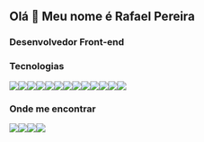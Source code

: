 <h2>
  Olá 👋 Meu nome é Rafael Pereira
</h2>

<h3>
   Desenvolvedor Front-end
</h3>

<div>
   <h3>Tecnologias</h3>
    <div style="display: flex">
      <img src="https://res.cloudinary.com/rafael1993x/image/upload/v1624379673/github-icons/html5_sfiwx6.png" />
      <img src="https://res.cloudinary.com/rafael1993x/image/upload/v1624380854/github-icons/css3_ak7hjk.png" />
      <img src="https://res.cloudinary.com/rafael1993x/image/upload/v1624381187/github-icons/javascript_f22jsd.png" />
      <img src="https://res.cloudinary.com/rafael1993x/image/upload/v1624452283/github-icons/react_zsgmep.png" />
      <img src="https://res.cloudinary.com/rafael1993x/image/upload/v1624382080/github-icons/react_router_buhysz.png" />
      <img src="https://res.cloudinary.com/rafael1993x/image/upload/v1624382316/github-icons/next_kv448o.png" />
      <img src="https://res.cloudinary.com/rafael1993x/image/upload/v1624382552/github-icons/styled_components_dw1eex.png" />
      <img src="https://res.cloudinary.com/rafael1993x/image/upload/v1624385357/github-icons/sass_otx1md.png" />
      <img src="https://res.cloudinary.com/rafael1993x/image/upload/v1624382781/github-icons/bootstrap_vsvpd9.png" />
      <img src="https://res.cloudinary.com/rafael1993x/image/upload/v1624385545/github-icons/insomnia_gwsh5l.png" />
      <img src="https://res.cloudinary.com/rafael1993x/image/upload/v1624383243/github-icons/visual_studio_code_x84pfm.png" />
      <img src="https://res.cloudinary.com/rafael1993x/image/upload/v1624383770/github-icons/figma_sdmjmd.png" />
      <img src="https://res.cloudinary.com/rafael1993x/image/upload/v1624383530/github-icons/git_wbtljo.png" />
    </div>
</div>


 <div>
  <h3>Onde me encontrar</h3>
  <div style="display: flex;">
    <a href="https://www.linkedin.com/in/rafael93/" target="_blank">
      <img src="https://res.cloudinary.com/rafael1993x/image/upload/v1624384069/github-icons/linkedin_lladvn.png" />
    </a>
    <a href="mailto:rafaelpereira1993x@gmail.com" target="_blank">
      <img src="https://res.cloudinary.com/rafael1993x/image/upload/v1624384312/github-icons/gmail_ma4yif.png" />
    </a>
    <a href="https://rafael93.com" target="_blank">
      <img src="https://res.cloudinary.com/rafael1993x/image/upload/v1624384737/github-icons/portfolio_sgfew2.png" />
    </a>
    <a href="https://codesandbox.io/u/rafael93" target="_blank">
      <img src="https://res.cloudinary.com/rafael1993x/image/upload/v1624389928/github-icons/codesandbox_hlnog8.png" />
    </a>
  </div>
</div>

